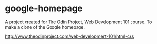 # google-homepage

A project created for The Odin Project, Web Development 101 course. To make a clone of the Google homepage.

http://www.theodinproject.com/web-development-101/html-css